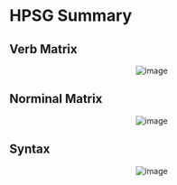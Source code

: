 # HPSG Summary


## Verb Matrix

<div align = "center">

![image](https://user-images.githubusercontent.com/84608929/137147713-de848a4d-69f7-43e1-b1c5-0fa2a35541d9.png)

</div>
  
## Norminal Matrix

<div align = "center">

![image](https://user-images.githubusercontent.com/84608929/137150219-e867906e-c943-4b70-8700-7351385294b6.png)

</div>
  
## Syntax 

<div align = "center">

![image](https://user-images.githubusercontent.com/84608929/137149695-b0c05424-3623-4e03-816b-72257d0c7519.png)

</div>
